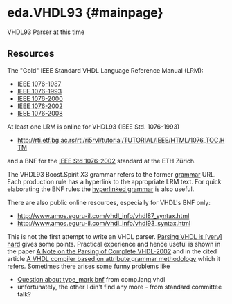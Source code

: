 eda.VHDL93 {#mainpage}
==========

VHDL93 Parser at this time


Resources
---------

The "Gold" IEEE Standard VHDL Language Reference Manual (LRM):

- [IEEE 1076-1987](http://dx.doi.org/10.1109/IEEESTD.1988.122645)
- [IEEE 1076-1993](http://dx.doi.org/10.1109/IEEESTD.1994.121433)
- [IEEE 1076-2000](http://dx.doi.org/10.1109/IEEESTD.2000.92297)
- [IEEE 1076-2002](http://dx.doi.org/10.1109/IEEESTD.2002.93614)
- [IEEE 1076-2008](http://dx.doi.org/10.1109/IEEESTD.2009.4772740)

At least one LRM is online for VHDL93 (IEEE Std. 1076-1993)

- http://rti.etf.bg.ac.rs/rti/ri5rvl/tutorial/TUTORIAL/IEEE/HTML/1076_TOC.HTM

and a BNF for the
[IEEE Std 1076-2002](https://guest.iis.ee.ethz.ch/~zimmi/download/vhdl02_syntax.html)
standard at the ETH Zürich.


The VHDL93 Boost.Spirit X3 grammar refers to the former
[grammar]( http://rti.etf.bg.ac.rs/rti/ri5rvl/tutorial/TUTORIAL/IEEE/HTML/1076_AXA.HTM)
URL. Each production rule has a hyperlink to the appropriate LRM text.
For quick elaborating the BNF rules the
[hyperlinked grammar](https://tams.informatik.uni-hamburg.de/vhdl/tools/grammar/vhdl93-bnf.html)
is also useful.


There are also public online resources, especially for VHDL's BNF only:
- http://www.amos.eguru-il.com/vhdl_info/vhdl87_syntax.html
- http://www.amos.eguru-il.com/vhdl_info/vhdl93_syntax.html

This is not the first attempt to write an VHDL parser.
[Parsing VHDL is [very] hard](http://eli.thegreenplace.net/2009/05/19/parsing-vhdl-is-very-hard)
gives some points. Practical experience and hence useful is shown in the paper
[A Note on the Parsing of Complete VHDL-2002](http://citeseerx.ist.psu.edu/viewdoc/summary?doi=10.1.1.143.917)
and in the cited article
[A VHDL compiler based on attribute grammar methodology](https://dl.acm.org/citation.cfm?id=74829)
which it refers. Sometimes there arises some funny problems like
- [Question about type_mark bnf](https://groups.google.com/forum/#!topic/comp.lang.vhdl/exUhoMrFavU)
  from comp.lang.vhdl
- unfortunately, the other I din't find any more - from standard committee talk?
